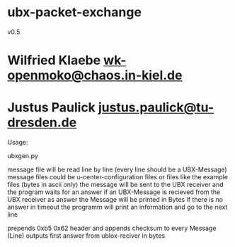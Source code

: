 # ubx-packet-exchange

 v0.5

# Wilfried Klaebe <wk-openmoko@chaos.in-kiel.de>
# Justus Paulick <justus.paulick@tu-dresden.de>

 Usage:

 ubxgen.py <message file> <serial port>

 message file will be read line by line (every line should be a UBX-Message)
 message files could be u-center-configuration files or files like the example files (bytes in ascii only)
 the message will be sent to the UBX receiver and the program waits for an answer
 if an UBX-Message is recieved from the UBX receiver as answer the Message will be printed in Bytes
 if there is no answer in timeout the programm will print an information and go to the next line

 prepends 0xb5 0x62 header and appends checksum to every Message (Line)
 outputs first answer from ublox-reciver in bytes

